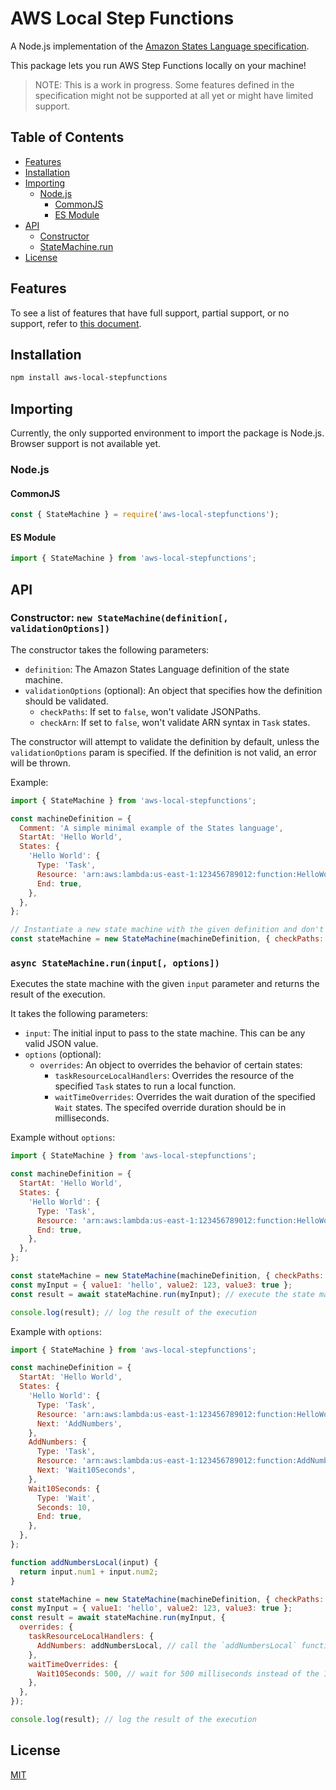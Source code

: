 # AWS Local Step Functions

A Node.js implementation of the [Amazon States Language specification](https://states-language.net/spec.html).

This package lets you run AWS Step Functions locally on your machine!

> NOTE: This is a work in progress. Some features defined in the specification might not be supported at all yet or might have limited support.

## Table of Contents

- [Features](#features)
- [Installation](#installation)
- [Importing](#importing)
  - [Node.js](#nodejs)
    - [CommonJS](#commonjs)
    - [ES Module](#es-module)
- [API](#api)
  - [Constructor](#constructor-new-statemachinedefinition-validationoptions)
  - [StateMachine.run](#async-statemachineruninput-options)
- [License](#license)

## Features

To see a list of features that have full support, partial support, or no support, refer to [this document](/docs/feature-support.md).

## Installation

```sh
npm install aws-local-stepfunctions
```

## Importing

Currently, the only supported environment to import the package is Node.js. Browser support is not available yet.

### Node.js

#### CommonJS

```js
const { StateMachine } = require('aws-local-stepfunctions');
```

#### ES Module

```js
import { StateMachine } from 'aws-local-stepfunctions';
```

## API

### Constructor: `new StateMachine(definition[, validationOptions])`

The constructor takes the following parameters:

- `definition`: The Amazon States Language definition of the state machine.
- `validationOptions` (optional): An object that specifies how the definition should be validated.
  - `checkPaths`: If set to `false`, won't validate JSONPaths.
  - `checkArn`: If set to `false`, won't validate ARN syntax in `Task` states.

The constructor will attempt to validate the definition by default, unless the `validationOptions` param is specified. If the definition is not valid, an error will be thrown.

Example:

```js
import { StateMachine } from 'aws-local-stepfunctions';

const machineDefinition = {
  Comment: 'A simple minimal example of the States language',
  StartAt: 'Hello World',
  States: {
    'Hello World': {
      Type: 'Task',
      Resource: 'arn:aws:lambda:us-east-1:123456789012:function:HelloWorld',
      End: true,
    },
  },
};

// Instantiate a new state machine with the given definition and don't validate JSONPaths.
const stateMachine = new StateMachine(machineDefinition, { checkPaths: false });
```

### `async StateMachine.run(input[, options])`

Executes the state machine with the given `input` parameter and returns the result of the execution.

It takes the following parameters:

- `input`: The initial input to pass to the state machine. This can be any valid JSON value.
- `options` (optional):
  - `overrides`: An object to overrides the behavior of certain states:
    - `taskResourceLocalHandlers`: Overrides the resource of the specified `Task` states to run a local function.
    - `waitTimeOverrides`: Overrides the wait duration of the specified `Wait` states. The specifed override duration should be in milliseconds.

Example without `options`:

```js
import { StateMachine } from 'aws-local-stepfunctions';

const machineDefinition = {
  StartAt: 'Hello World',
  States: {
    'Hello World': {
      Type: 'Task',
      Resource: 'arn:aws:lambda:us-east-1:123456789012:function:HelloWorld',
      End: true,
    },
  },
};

const stateMachine = new StateMachine(machineDefinition, { checkPaths: false });
const myInput = { value1: 'hello', value2: 123, value3: true };
const result = await stateMachine.run(myInput); // execute the state machine

console.log(result); // log the result of the execution
```

Example with `options`:

```js
import { StateMachine } from 'aws-local-stepfunctions';

const machineDefinition = {
  StartAt: 'Hello World',
  States: {
    'Hello World': {
      Type: 'Task',
      Resource: 'arn:aws:lambda:us-east-1:123456789012:function:HelloWorld',
      Next: 'AddNumbers',
    },
    AddNumbers: {
      Type: 'Task',
      Resource: 'arn:aws:lambda:us-east-1:123456789012:function:AddNumbers',
      Next: 'Wait10Seconds',
    },
    Wait10Seconds: {
      Type: 'Wait',
      Seconds: 10,
      End: true,
    },
  },
};

function addNumbersLocal(input) {
  return input.num1 + input.num2;
}

const stateMachine = new StateMachine(machineDefinition, { checkPaths: false });
const myInput = { value1: 'hello', value2: 123, value3: true };
const result = await stateMachine.run(myInput, {
  overrides: {
    taskResourceLocalHandlers: {
      AddNumbers: addNumbersLocal, // call the `addNumbersLocal` function instead of invoking the Lambda function specified for the `AddNumbers` state
    },
    waitTimeOverrides: {
      Wait10Seconds: 500, // wait for 500 milliseconds instead of the 10 seconds specified in the `Wait10Seconds` state
    },
  },
});

console.log(result); // log the result of the execution
```

## License

[MIT](https://github.com/nibble-4bits/aws-local-stepfunctions/blob/develop/LICENSE)
